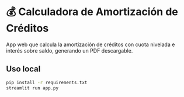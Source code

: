 # 💰 Calculadora de Amortización de Créditos

App web que calcula la amortización de créditos con cuota nivelada e interés sobre saldo, generando un PDF descargable.

## Uso local
```bash
pip install -r requirements.txt
streamlit run app.py
```
